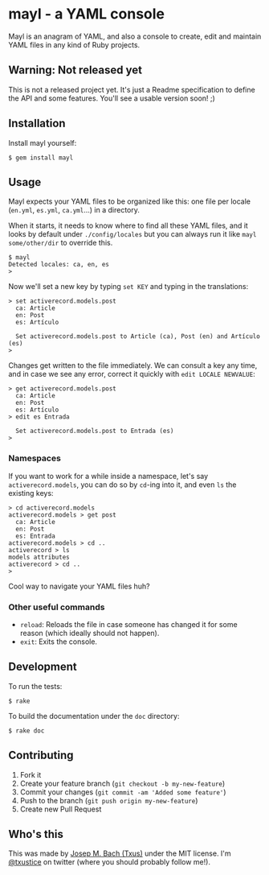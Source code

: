 # mayl - a YAML console

Mayl is an anagram of YAML, and also a console to create, edit and maintain
YAML files in any kind of Ruby projects.

## Warning: Not released yet

This is not a released project yet. It's just a Readme specification to define
the API and some features. You'll see a usable version soon! ;)

## Installation

Install mayl yourself:

    $ gem install mayl

## Usage

Mayl expects your YAML files to be organized like this: one file per locale
(`en.yml`, `es.yml`, `ca.yml`...) in a directory.

When it starts, it needs to know where to find all these YAML files, and it
looks by default under `./config/locales` but you can always run it like `mayl
some/other/dir` to override this.

    $ mayl
    Detected locales: ca, en, es
    >

Now we'll set a new key by typing `set KEY` and typing in the translations:

    > set activerecord.models.post
      ca: Article
      en: Post
      es: Artículo

      Set activerecord.models.post to Article (ca), Post (en) and Artículo (es)
    >

Changes get written to the file immediately. We can consult a key any time,
and in case we see any error, correct it quickly with `edit LOCALE NEWVALUE`:

    > get activerecord.models.post
      ca: Article
      en: Post
      es: Artículo
    > edit es Entrada

      Set activerecord.models.post to Entrada (es)
    >

### Namespaces

If you want to work for a while inside a namespace, let's say
`activerecord.models`, you can do so by `cd`-ing into it, and even `ls` the
existing keys:

    > cd activerecord.models
    activerecord.models > get post
      ca: Article
      en: Post
      es: Entrada
    activerecord.models > cd ..
    activerecord > ls
    models attributes
    activerecord > cd ..
    >

Cool way to navigate your YAML files huh?

### Other useful commands

* `reload`: Reloads the file in case someone has changed it for some reason
  (which ideally should not happen).
* `exit`: Exits the console.

## Development

To run the tests:

    $ rake

To build the documentation under the `doc` directory:

    $ rake doc

## Contributing

1. Fork it
2. Create your feature branch (`git checkout -b my-new-feature`)
3. Commit your changes (`git commit -am 'Added some feature'`)
4. Push to the branch (`git push origin my-new-feature`)
5. Create new Pull Request

## Who's this

This was made by [Josep M. Bach (Txus)](http://txustice.me) under the MIT
license. I'm [@txustice](http://twitter.com/txustice) on twitter (where you
should probably follow me!).
